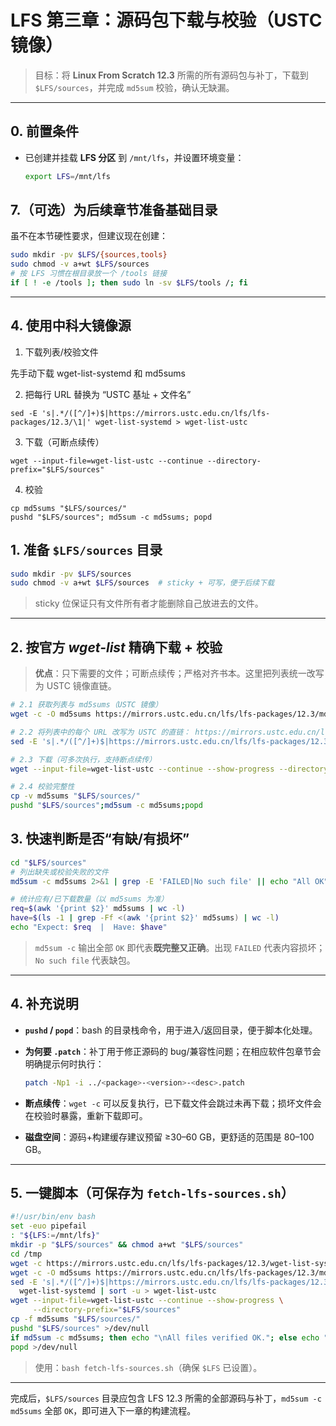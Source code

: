 # LFS 第三章：源码包下载与校验（USTC 镜像）

> 目标：将 **Linux From Scratch 12.3** 所需的所有源码包与补丁，下载到 `$LFS/sources`，并完成 `md5sum` 校验，确认无缺漏。

---

## 0. 前置条件

* 已创建并挂载 **LFS 分区** 到 `/mnt/lfs`，并设置环境变量：

  ```bash
  export LFS=/mnt/lfs
  ```
## 7.（可选）为后续章节准备基础目录

虽不在本节硬性要求，但建议现在创建：

```bash
sudo mkdir -pv $LFS/{sources,tools}
sudo chmod -v a+wt $LFS/sources
# 按 LFS 习惯在根目录放一个 /tools 链接
if [ ! -e /tools ]; then sudo ln -sv $LFS/tools /; fi
```


---

## 4. 使用中科大镜像源

1. 下载列表/校验文件

先手动下载 wget-list-systemd 和 md5sums

2. 把每行 URL 替换为 “USTC 基址 + 文件名”

```text
sed -E 's|.*/([^/]+)$|https://mirrors.ustc.edu.cn/lfs/lfs-packages/12.3/\1|' wget-list-systemd > wget-list-ustc
```

3. 下载（可断点续传）

```text
wget --input-file=wget-list-ustc --continue --directory-prefix="$LFS/sources"
```

4. 校验

```text
cp md5sums "$LFS/sources/"
pushd "$LFS/sources"; md5sum -c md5sums; popd
```

## 1. 准备 `$LFS/sources` 目录

```bash
sudo mkdir -pv $LFS/sources
sudo chmod -v a+wt $LFS/sources  # sticky + 可写，便于后续下载
```

> sticky 位保证只有文件所有者才能删除自己放进去的文件。

---

## 2. 按官方 *wget-list* 精确下载 + 校验

> **优点**：只下需要的文件；可断点续传；严格对齐书本。这里把列表统一改写为 USTC 镜像直链。

```bash
# 2.1 获取列表与 md5sums（USTC 镜像）
wget -c -O md5sums https://mirrors.ustc.edu.cn/lfs/lfs-packages/12.3/md5sums

# 2.2 将列表中的每个 URL 改写为 USTC 的直链： https://mirrors.ustc.edu.cn/lfs/lfs-packages/12.3/<文件名>
sed -E 's|.*/([^/]+)$|https://mirrors.ustc.edu.cn/lfs/lfs-packages/12.3/\1|' wget-list-systemd > wget-list-ustc

# 2.3 下载（可多次执行，支持断点续传）
wget --input-file=wget-list-ustc --continue --show-progress --directory-prefix="$LFS/sources"

# 2.4 校验完整性
cp -v md5sums "$LFS/sources/"
pushd "$LFS/sources";md5sum -c md5sums;popd
```

## 3. 快速判断是否“有缺/有损坏”

```bash
cd "$LFS/sources"
# 列出缺失或校验失败的文件
md5sum -c md5sums 2>&1 | grep -E 'FAILED|No such file' || echo "All OK"

# 统计应有/已下载数量（以 md5sums 为准）
req=$(awk '{print $2}' md5sums | wc -l)
have=$(ls -1 | grep -Ff <(awk '{print $2}' md5sums) | wc -l)
echo "Expect: $req  |  Have: $have"
```

> `md5sum -c` 输出全部 `OK` 即代表**既完整又正确**。出现 `FAILED` 代表内容损坏；`No such file` 代表缺包。

---

## 4. 补充说明

* **`pushd` / `popd`**：bash 的目录栈命令，用于进入/返回目录，便于脚本化处理。
* **为何要 `.patch`**：补丁用于修正源码的 bug/兼容性问题；在相应软件包章节会明确提示何时执行：

  ```bash
  patch -Np1 -i ../<package>-<version>-<desc>.patch
  ```
* **断点续传**：`wget -c` 可以反复执行，已下载文件会跳过未再下载；损坏文件会在校验时暴露，重新下载即可。
* **磁盘空间**：源码+构建缓存建议预留 ≥30–60 GB，更舒适的范围是 80–100 GB。

---

## 5. 一键脚本（可保存为 `fetch-lfs-sources.sh`）

```bash
#!/usr/bin/env bash
set -euo pipefail
: "${LFS:=/mnt/lfs}"
mkdir -p "$LFS/sources" && chmod a+wt "$LFS/sources"
cd /tmp
wget -c https://mirrors.ustc.edu.cn/lfs/lfs-packages/12.3/wget-list-systemd
wget -c -O md5sums https://mirrors.ustc.edu.cn/lfs/lfs-packages/12.3/md5sums
sed -E 's|.*/([^/]+)$|https://mirrors.ustc.edu.cn/lfs/lfs-packages/12.3/\1|' \
  wget-list-systemd | sort -u > wget-list-ustc
wget --input-file=wget-list-ustc --continue --show-progress \
     --directory-prefix="$LFS/sources"
cp -f md5sums "$LFS/sources/"
pushd "$LFS/sources" >/dev/null
if md5sum -c md5sums; then echo "\nAll files verified OK."; else echo "\nSome files missing or corrupted."; fi
popd >/dev/null
```

> 使用：`bash fetch-lfs-sources.sh`（确保 `$LFS` 已设置）。

---

完成后，`$LFS/sources` 目录应包含 LFS 12.3 所需的全部源码与补丁，`md5sum -c md5sums` 全部 `OK`，即可进入下一章的构建流程。
